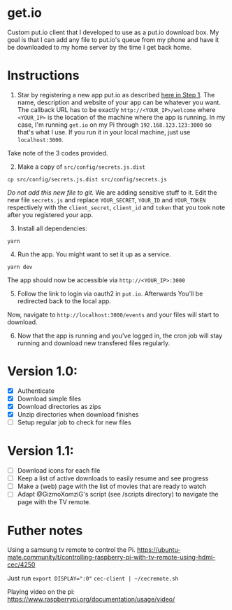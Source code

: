 # get.io

Custom put.io client that I developed to use as a put.io download box. My goal is that I can add any file to put.io's queue from my phone and have it be downloaded to my home server by the time I get back home.

# Instructions

1. Star by registering a new app put.io as described [here in Step 1](https://api.put.io/v2/docs/gettingstarted.html). The name, description and website of your app can be whatever you want. The callback URL has to be exactly `http://<YOUR_IP>/welcome` where `<YOUR_IP>` is the location of the machine where the app is running. In my case, I'm running `get.io` on my Pi through `192.168.123.123:3000` so that's what I use. If you run it in your local machine, just use `localhost:3000`.

Take note of the 3 codes provided.

2. Make a copy of `src/config/secrets.js.dist`

`cp src/config/secrets.js.dist src/config/secrets.js`

*Do not add this new file to git.* We are adding sensitive stuff to it. Edit the new file `secrets.js` and replace `YOUR_SECRET`, `YOUR_ID` and `YOUR_TOKEN` respectively with the `client_secret`, `client_id` and `token` that you took note after you registered your app.

3. Install all dependencies:

`yarn`


4. Run the app. You might want to set it up as a service.

`yarn dev`

The app should now be accessible via `http://<YOUR_IP>:3000`

5. Follow the link to login via oauth2 in `put.io`. Afterwards You'll be redirected back to the local app.

Now, navigate to `http://localhost:3000/events` and your files will start to download.

6. Now that the app is running and you've logged in, the cron job will stay running and download new transfered files regularly.

# Version 1.0:

 - [x] Authenticate
 - [x] Download simple files
 - [x] Download directories as zips
 - [x] Unzip directories when download finishes
 - [ ] Setup regular job to check for new files

# Version 1.1:
 - [ ] Download icons for each file
 - [ ] Keep a list of active downloads to easily resume and see progress
 - [ ] Make a (web) page with the list of movies that are ready to watch
 - [ ] Adapt @GizmoXomziG's script (see /scripts directory) to navigate the page with the TV remote.

# Futher notes

Using a samsung tv remote to control the Pi.
https://ubuntu-mate.community/t/controlling-raspberry-pi-with-tv-remote-using-hdmi-cec/4250

Just run
`export DISPLAY=":0"`
`cec-client | ~/cecremote.sh`

Playing video on the pi:
https://www.raspberrypi.org/documentation/usage/video/
